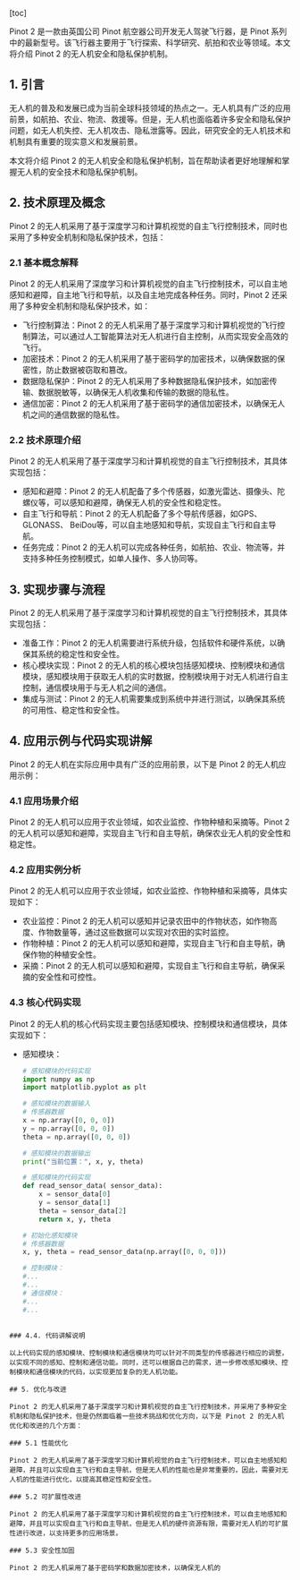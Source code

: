
[toc]                    
                
                
Pinot 2 是一款由英国公司 Pinot 航空器公司开发无人驾驶飞行器，是 Pinot 系列中的最新型号。该飞行器主要用于飞行探索、科学研究、航拍和农业等领域。本文将介绍 Pinot 2 的无人机安全和隐私保护机制。

## 1. 引言

无人机的普及和发展已成为当前全球科技领域的热点之一。无人机具有广泛的应用前景，如航拍、农业、物流、救援等。但是，无人机也面临着许多安全和隐私保护问题，如无人机失控、无人机攻击、隐私泄露等。因此，研究安全的无人机技术和机制具有重要的现实意义和发展前景。

本文将介绍 Pinot 2 的无人机安全和隐私保护机制，旨在帮助读者更好地理解和掌握无人机的安全技术和隐私保护机制。

## 2. 技术原理及概念

Pinot 2 的无人机采用了基于深度学习和计算机视觉的自主飞行控制技术，同时也采用了多种安全机制和隐私保护技术，包括：

### 2.1 基本概念解释

Pinot 2 的无人机采用了深度学习和计算机视觉的自主飞行控制技术，可以自主地感知和避障，自主地飞行和导航，以及自主地完成各种任务。同时，Pinot 2 还采用了多种安全机制和隐私保护技术，如：

- 飞行控制算法：Pinot 2 的无人机采用了基于深度学习和计算机视觉的飞行控制算法，可以通过人工智能算法对无人机进行自主控制，从而实现安全高效的飞行。
- 加密技术：Pinot 2 的无人机采用了基于密码学的加密技术，以确保数据的保密性，防止数据被窃取和篡改。
- 数据隐私保护：Pinot 2 的无人机采用了多种数据隐私保护技术，如加密传输、数据脱敏等，以确保无人机收集和传输的数据的隐私性。
- 通信加密：Pinot 2 的无人机采用了基于密码学的通信加密技术，以确保无人机之间的通信数据的隐私性。

### 2.2 技术原理介绍

Pinot 2 的无人机采用了基于深度学习和计算机视觉的自主飞行控制技术，其具体实现包括：

- 感知和避障：Pinot 2 的无人机配备了多个传感器，如激光雷达、摄像头、陀螺仪等，可以感知和避障，确保无人机的安全性和稳定性。
- 自主飞行和导航：Pinot 2 的无人机配备了多个导航传感器，如GPS、GLONASS、 BeiDou等，可以自主地感知和导航，实现自主飞行和自主导航。
- 任务完成：Pinot 2 的无人机可以完成各种任务，如航拍、农业、物流等，并支持多种任务控制模式，如单人操作、多人协同等。

## 3. 实现步骤与流程

Pinot 2 的无人机采用了基于深度学习和计算机视觉的自主飞行控制技术，其具体实现包括：

- 准备工作：Pinot 2 的无人机需要进行系统升级，包括软件和硬件系统，以确保其系统的稳定性和安全性。
- 核心模块实现：Pinot 2 的无人机的核心模块包括感知模块、控制模块和通信模块，感知模块用于获取无人机的实时数据，控制模块用于对无人机进行自主控制，通信模块用于与无人机之间的通信。
- 集成与测试：Pinot 2 的无人机需要集成到系统中并进行测试，以确保其系统的可用性、稳定性和安全性。

## 4. 应用示例与代码实现讲解

Pinot 2 的无人机在实际应用中具有广泛的应用前景，以下是 Pinot 2 的无人机应用示例：

### 4.1 应用场景介绍

Pinot 2 的无人机可以应用于农业领域，如农业监控、作物种植和采摘等。Pinot 2 的无人机可以感知和避障，实现自主飞行和自主导航，确保农业无人机的安全性和稳定性。

### 4.2 应用实例分析

Pinot 2 的无人机可以应用于农业领域，如农业监控、作物种植和采摘等，具体实现如下：

- 农业监控：Pinot 2 的无人机可以感知并记录农田中的作物状态，如作物高度、作物数量等，通过这些数据可以实现对农田的实时监控。
- 作物种植：Pinot 2 的无人机可以感知和避障，实现自主飞行和自主导航，确保作物的种植安全性。
- 采摘：Pinot 2 的无人机可以感知和避障，实现自主飞行和自主导航，确保采摘的安全性和可控性。

### 4.3 核心代码实现

Pinot 2 的无人机的核心代码实现主要包括感知模块、控制模块和通信模块，具体实现如下：

- 感知模块：
   ```python
   # 感知模块的代码实现
   import numpy as np
   import matplotlib.pyplot as plt
   
   # 感知模块的数据输入
   # 传感器数据
   x = np.array([0, 0, 0])
   y = np.array([0, 0, 0])
   theta = np.array([0, 0, 0])
   
   # 感知模块的数据输出
   print("当前位置：", x, y, theta)
   
   # 感知模块的代码实现
   def read_sensor_data( sensor_data):
       x = sensor_data[0]
       y = sensor_data[1]
       theta = sensor_data[2]
       return x, y, theta
   
   # 初始化感知模块
   # 传感器数据
   x, y, theta = read_sensor_data(np.array([0, 0, 0]))
   
   # 控制模块：
   #...
   #...
   # 通信模块：
   #...
   #...
```

### 4.4. 代码讲解说明

以上代码实现的感知模块、控制模块和通信模块均可以针对不同类型的传感器进行相应的调整，以实现不同的感知、控制和通信功能。同时，还可以根据自己的需求，进一步修改感知模块、控制模块和通信模块的代码，以实现更加复杂的无人机功能。

## 5. 优化与改进

Pinot 2 的无人机采用了基于深度学习和计算机视觉的自主飞行控制技术，并采用了多种安全机制和隐私保护技术，但是仍然面临着一些技术挑战和优化方向，以下是 Pinot 2 的无人机优化和改进的几个方面：

### 5.1 性能优化

Pinot 2 的无人机采用了基于深度学习和计算机视觉的自主飞行控制技术，可以自主地感知和避障，并且可以实现自主飞行和自主导航，但是无人机的性能也是非常重要的，因此，需要对无人机的性能进行优化，以提高其稳定性和安全性。

### 5.2 可扩展性改进

Pinot 2 的无人机采用了基于深度学习和计算机视觉的自主飞行控制技术，可以自主地感知和避障，并且可以实现自主飞行和自主导航，但是无人机的硬件资源有限，需要对无人机的可扩展性进行改进，以支持更多的应用场景。

### 5.3 安全性加固

Pinot 2 的无人机采用了基于密码学和数据加密技术，以确保无人机的


